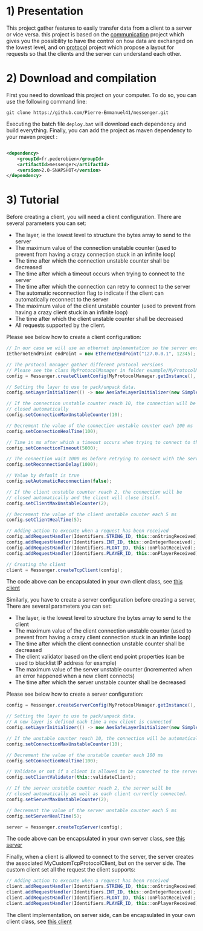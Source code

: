 # 1) Presentation

This project gather features to easily transfer data from a client to a server or vice versa. this project is based on
the [communication](https://github.com/Pierre-Emmanuel41/communication) project which gives you the possibility
to have the control on how data are exchanged on the lowest level, and on
[protocol](https://github.com/Pierre-Emmanuel41/protocol) project which propose a layout for requests so that the clients
and the server can understand each other.

# 2) Download and compilation

First you need to download this project on your computer. To do so, you can use the following command line:

```git
git clone https://github.com/Pierre-Emmanuel41/messenger.git
```

Executing the batch file <code>deploy.bat</code> will download each dependency and build everything. Finally, you can
add the project as maven dependency to your maven project :

```xml

<dependency>
    <groupId>fr.pederobien</groupId>
    <artifactId>messenger</artifactId>
    <version>2.0-SNAPSHOT</version>
</dependency>
```

# 3) Tutorial

Before creating a client, you will need a client configuration. There are several parameters you can set:
* The layer, ie the lowest level to structure the bytes array to send to the server
* The maximum value of the connection unstable counter (used to prevent from having a crazy connection stuck in an
infinite loop)
* The time after which the connection unstable counter shall be decreased
* The time after which a timeout occurs when trying to connect to the server
* The time after which the connection can retry to connect to the server
* The automatic reconnection flag to indicate if the client can automatically reconnect to the server
* The maximum value of the client unstable counter (used to prevent from having a crazy client stuck in an infinite loop)
* The time after which the client unstable counter shall be decreased
* All requests supported by the client.

Please see below how to create a client configuration:

```java
// In our case we will use an ethernet implementation so the server end point is defined by the IP address and the port number
IEthernetEndPoint endPoint = new EthernetEndPoint("127.0.0.1", 12345);

// The protocol manager gather different protocol versions
// Please see the class MyProtocolManager in folder example/MyProtocolManager
config = Messenger.createClientConfig(MyProtocolManager.getInstance(), "My TCP client", endPoint);

// Setting the layer to use to pack/unpack data.
config.setLayerInitializer(() -> new AesSafeLayerInitializer(new SimpleCertificate()));

// If the connection unstable counter reach 10, the connection will be
// closed automatically
config.setConnectionMaxUnstableCounter(10);

// Decrement the value of the connection unstable counter each 100 ms
config.setConnectionHealTime(100);

// Time in ms after which a timeout occurs when trying to connect to the server
config.setConnectionTimeout(5000);

// The connection wait 1000 ms before retrying to connect with the server
config.setReconnectionDelay(1000);

// Value by default is true
config.setAutomaticReconnection(false);

// If the client unstable counter reach 2, the connection will be
// closed automatically and the client will close itself.
config.setClientMaxUnstableCounter(2);

// Decrement the value of the client unstable counter each 5 ms
config.setClientHealTime(5);

// Adding action to execute when a request has been received
config.addRequestHandler(Identifiers.STRING_ID, this::onStringReceived);
config.addRequestHandler(Identifiers.INT_ID, this::onIntegerReceived);
config.addRequestHandler(Identifiers.FLOAT_ID, this::onFloatReceived);
config.addRequestHandler(Identifiers.PLAYER_ID, this::onPlayerReceived);

// Creating the client
client = Messenger.createTcpClient(config);
```

The code above can be encapsulated in your own client class, see
[this client](https://github.com/Pierre-Emmanuel41/messenger/blob/master/src/main/java/fr/pederobien/messenger/example/client/MyCustomTcpProtocolClient.java)


Similarly, you have to create a server configuration before creating a server, There are several parameters you can set:
* The layer, ie the lowest level to structure the bytes array to send to the client
* The maximum value of the client connection unstable counter (used to prevent from having a crazy client connection stuck
in an infinite loop)
* The time after which the client connection unstable counter shall be decreased
* The client validator based on the client end point properties (can be used to blacklist IP address for example)
* The maximum value of the server unstable counter (incremented when an error happened when a new client connects)
* The time after which the server unstable counter shall be decreased

Please see below how to create a server configuration:

```java
config = Messenger.createServerConfig(MyProtocolManager.getInstance(), "My TCP server", new EthernetEndPoint(12345));

// Setting the layer to use to pack/unpack data.
// A new layer is defined each time a new client is connected
config.setLayerInitializer(() -> new AesSafeLayerInitializer(new SimpleCertificate()));

// If the unstable counter reach 10, the connection will be automatically closed
config.setConnectionMaxUnstableCounter(10);

// Decrement the value of the unstable counter each 100 ms
config.setConnectionHealTime(100);

// Validate or not if a client is allowed to be connected to the server
config.setClientValidator(this::validateClient);

// If the server unstable counter reach 2, the server will be
// closed automatically as well as each client currently connected.
config.setServerMaxUnstableCounter(2);

// Decrement the value of the server unstable counter each 5 ms
config.setServerHealTime(5);

server = Messenger.createTcpServer(config);
```

The code above can be encapsulated in your own server class, see
[this server](https://github.com/Pierre-Emmanuel41/messenger/blob/master/src/main/java/fr/pederobien/messenger/example/server/MyCustomTcpProtocolServer.java)

Finally, when a client is allowed to connect to the server, the server creates the associated MyCustomTcpProtocolClient,
but on the server side. The custom client set all the request the client supports:

```java
// Adding action to execute when a request has been received
client.addRequestHandler(Identifiers.STRING_ID, this::onStringReceived);
client.addRequestHandler(Identifiers.INT_ID, this::onIntegerReceived);
client.addRequestHandler(Identifiers.FLOAT_ID, this::onFloatReceived);
client.addRequestHandler(Identifiers.PLAYER_ID, this::onPlayerReceived);
```

The client implementation, on server side, can be encapsulated in your own client class, see
[this client](https://github.com/Pierre-Emmanuel41/messenger/blob/master/src/main/java/fr/pederobien/messenger/example/server/MyCustomTcpProtocolClient.java)